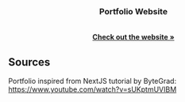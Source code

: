 <br />

  <h3 align="center">Portfolio Website</h3>

  <p align="center">
    <br />
    <a href="https://goncaloprates.vercel.app/" target="_blank"><strong>Check out the website »</strong></a>
    <br />
  </p>
</div>


## Sources

Portfolio inspired from NextJS tutorial by ByteGrad: https://www.youtube.com/watch?v=sUKptmUVIBM
